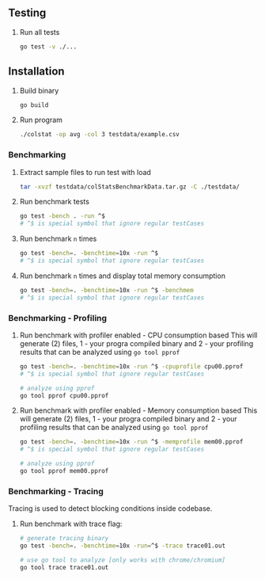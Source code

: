 ## Testing

1. Run all tests
    ```sh
    go test -v ./...
    ```

## Installation

1. Build binary
    ```sh
    go build
    ```

1. Run program
    ```sh
    ./colstat -op avg -col 3 testdata/example.csv
    ```


### Benchmarking

1. Extract sample files to run test with load
    ```sh
    tar -xvzf testdata/colStatsBenchmarkData.tar.gz -C ./testdata/
    ```

1. Run benchmark tests
    ```sh
    go test -bench . -run ^$
    # ^$ is special symbol that ignore regular testCases
    ```

1. Run benchmark `n` times
    ```sh
    go test -bench=. -benchtime=10x -run ^$
    # ^$ is special symbol that ignore regular testCases
    ```


1. Run benchmark `n` times and display total memory consumption
    ```sh
    go test -bench=. -benchtime=10x -run ^$ -benchmem 
    # ^$ is special symbol that ignore regular testCases
    ```

### Benchmarking - Profiling

1. Run benchmark with profiler enabled - CPU consumption based
    This will generate (2) files, 1 - your progra compiled binary and 2 - your profiling results that can be analyzed using `go tool pprof`
    ```sh
    go test -bench=. -benchtime=10x -run ^$ -cpuprofile cpu00.pprof
    # ^$ is special symbol that ignore regular testCases

    # analyze using pprof
    go tool pprof cpu00.pprof
    ```


1. Run benchmark with profiler enabled - Memory consumption based
    This will generate (2) files, 1 - your progra compiled binary and 2 - your profiling results that can be analyzed using `go tool pprof`
    ```sh
    go test -bench=. -benchtime=10x -run ^$ -memprofile mem00.pprof
    # ^$ is special symbol that ignore regular testCases

    # analyze using pprof
    go tool pprof mem00.pprof
    ```


### Benchmarking - Tracing

Tracing is used to detect blocking conditions inside codebase.

1. Run benchmark with trace flag:
    ```sh
    # generate tracing binary
    go test -bench=. -benchtime=10x -run=^$ -trace trace01.out

    # use go tool to analyze [only works with chrome/chromium]
    go tool trace trace01.out
    ```